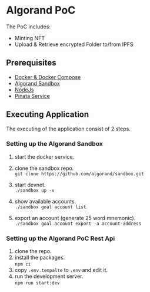 # Algorand PoC

The PoC includes:

- Minting NFT
- Upload & Retrieve encrypted Folder to/from IPFS

## Prerequisites

- [Docker & Docker Compose](https://docs.docker.com/engine/install/)
- [Algorand Sandbox](https://github.com/algorand/sandbox)
- [NodeJs](https://nodejs.org/en/)
- [Pinata Service](https://www.pinata.cloud/)

## Executing Application

The executing of the application consist of 2 steps.

### Setting up the Algorand Sandbox

1. start the docker service.

2. clone the sandbox repo.  
   `git clone https://github.com/algorand/sandbox.git`
3. start devnet.  
   `./sandbox up -v`
4. show available accounts.  
   `./sandbox goal account list`
5. export an account (generate 25 word mnemonic).  
   `./sandbox goal account export -a account-address`

### Setting up the Algorand PoC Rest Api

1. clone the repo.
2. install the packages.  
   `npm ci`
3. copy `.env.tempalte` to `.env` and edit it.
4. run the development server.  
   `npm run start:dev`
